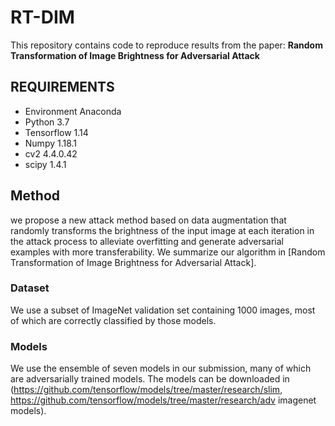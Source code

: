 # RT-DIM
This repository contains code to reproduce results from the paper:
**Random Transformation of Image Brightness for Adversarial Attack**

## REQUIREMENTS
- Environment Anaconda
- Python 3.7
- Tensorflow 1.14
- Numpy 1.18.1 
- cv2 4.4.0.42
- scipy 1.4.1

## Method
we propose a new attack method based on data augmentation that randomly transforms the brightness of the input image at each iteration in the attack process to alleviate overfitting and generate adversarial examples with more transferability. We summarize our algorithm in [Random Transformation of Image Brightness for Adversarial Attack].

### Dataset
We use a subset of ImageNet validation set containing 1000 images, most of which are correctly classified by those models.

### Models
We use the ensemble of seven models in our submission, many of which are adversarially trained models. The models can be downloaded in (https://github.com/tensorflow/models/tree/master/research/slim, https://github.com/tensorflow/models/tree/master/research/adv imagenet models).










